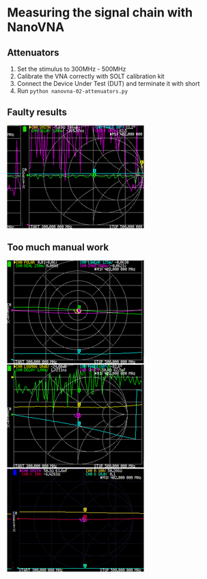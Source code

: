 # Measuring the signal chain with NanoVNA

## Attenuators


1. Set the stimulus to 300MHz - 500MHz
2. Calibrate the VNA correctly with SOLT calibration kit
3. Connect the Device Under Test (DUT) and terminate it with short
4. Run `python nanovna-02-attenuators.py`

## Faulty results
![faulty](./attenuators-faulty.png)

## Too much manual work
![polar](./attenuators-straight-polar.png)
![smith](./attenuators-straight-smith.png)
![swr](./attenuators-straight-swr.png)

